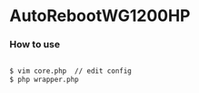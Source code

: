# AutoRebootWG1200HP

### How to use 

```bash

$ vim core.php  // edit config   
$ php wrapper.php  

```